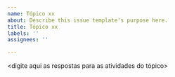 ```yaml
---
name: Tópico xx
about: Describe this issue template's purpose here.
title: Tópico xx
labels: ''
assignees: ''

---
```


<digite aqui as respostas para as atividades do tópico>
